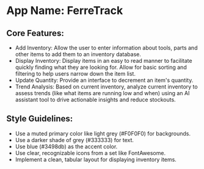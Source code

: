# **App Name**: FerreTrack

## Core Features:

- Add Inventory: Allow the user to enter information about tools, parts and other items to add them to an inventory database.
- Display Inventory: Display items in an easy to read manner to facilitate quickly finding what they are looking for. Allow for basic sorting and filtering to help users narrow down the item list.
- Update Quantity: Provide an interface to decrement an item's quantity.
- Trend Analysis: Based on current inventory, analyze current inventory to assess trends (like what items are running low and when) using an AI assistant tool to drive actionable insights and reduce stockouts.

## Style Guidelines:

- Use a muted primary color like light grey (#F0F0F0) for backgrounds.
- Use a darker shade of grey (#333333) for text.
- Use blue (#3498db) as the accent color.
- Use clear, recognizable icons from a set like FontAwesome.
- Implement a clean, tabular layout for displaying inventory items.